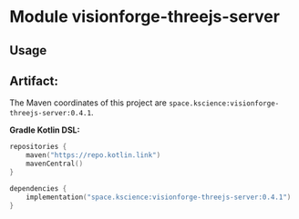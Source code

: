 # Module visionforge-threejs-server



## Usage

## Artifact:

The Maven coordinates of this project are `space.kscience:visionforge-threejs-server:0.4.1`.

**Gradle Kotlin DSL:**
```kotlin
repositories {
    maven("https://repo.kotlin.link")
    mavenCentral()
}

dependencies {
    implementation("space.kscience:visionforge-threejs-server:0.4.1")
}
```
